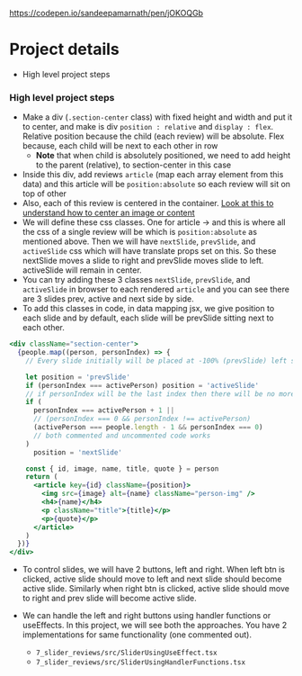 https://codepen.io/sandeepamarnath/pen/jOKOQGb

# Project details

- High level project steps

### High level project steps

- Make a div (`.section-center` class) with fixed height and width and put it to center, and make is div `position : relative` and `display : flex`. Relative position because the child (each review) will be absolute. Flex because, each child will be next to each other in row
  - **Note** that when child is absolutely positioned, we need to add height to the parent (relative), to section-center in this case
- Inside this div, add reviews `article` (map each array element from this data) and this article will be `position:absolute` so each review will sit on top of other
- Also, each of this review is centered in the container. [Look at this to understand how to center an image or content](https://codepen.io/sandeepamarnath/pen/jOKOQGb)
- We will define these css classes. One for article -> and this is where all the css of a single review will be which is `position:absolute` as mentioned above.
  Then we will have `nextSlide`, `prevSlide`, and `activeSlide` css which will have translate props set on this. So these nextSlide moves a slide to right and prevSlide moves slide to left. activeSlide will remain in center.
- You can try adding these 3 classes `nextSlide`, `prevSlide`, and `activeSlide` in browser to each rendered `article` and you can see there are 3 slides prev, active and next side by side.
- To add this classes in code, in data mapping jsx, we give position to each slide and by default, each slide will be prevSlide sitting next to each other.

```jsx
<div className="section-center">
  {people.map((person, personIndex) => {
    // Every slide initially will be placed at -100% (prevSlide) left side of active slide.

    let position = 'prevSlide'
    if (personIndex === activePerson) position = 'activeSlide'
    // if personIndex will be the last index then there will be no more slides to its right side (if active slide is the last slide). To place 0th slide as next slide to active slide when last slide is the active slide then we can use this trick
    if (
      personIndex === activePerson + 1 ||
      // (personIndex === 0 && personIndex !== activePerson)
      (activePerson === people.length - 1 && personIndex === 0)
      // both commented and uncommented code works
    )
      position = 'nextSlide'

    const { id, image, name, title, quote } = person
    return (
      <article key={id} className={position}>
        <img src={image} alt={name} className="person-img" />
        <h4>{name}</h4>
        <p className="title">{title}</p>
        <p>{quote}</p>
      </article>
    )
  })}
</div>
```

- To control slides, we will have 2 buttons, left and right. When left btn is clicked, active slide should move to left and next slide should become active slide.
  Similarly when right btn is clicked, active slide should move to right and prev slide will become active slide.

- We can handle the left and right buttons using handler functions or useEffects. In this project, we will see both the approaches. You have 2 implementations for same functionality (one commented out).
  - `7_slider_reviews/src/SliderUsingUseEffect.tsx`
  - `7_slider_reviews/src/SliderUsingHandlerFunctions.tsx`
